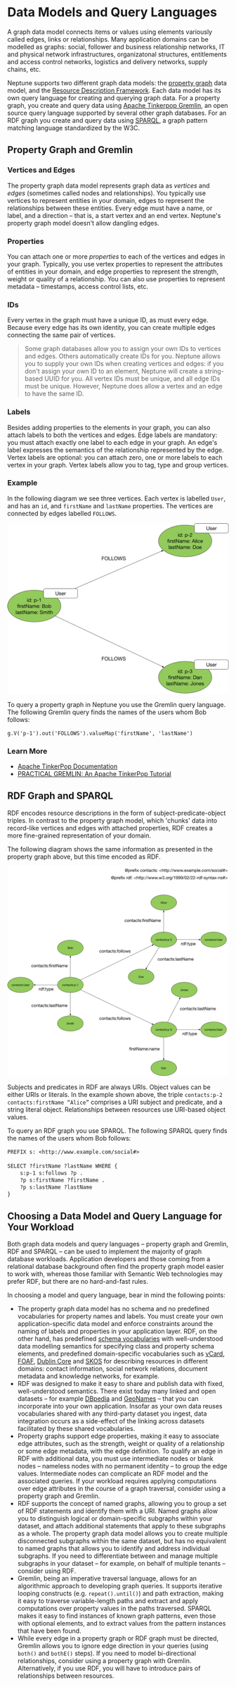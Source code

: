 # Data Models and Query Languages

A graph data model connects items or values using elements variously called edges, links or relationships. Many application domains can be modelled as graphs: social, follower and business relationship networks, IT and physical network infrastructures, organizatonal structures, entitlements and access control networks, logistics and delivery networks, supply chains, etc.

Neptune supports two different graph data models: the [property graph](https://en.wikipedia.org/wiki/Graph_database#Labeled-Property_Graph) data model, and the [Resource Description Framework](https://www.w3.org/RDF/). Each data model has its own query language for creating and querying graph data. For a property graph, you create and query data using [Apache Tinkerpop Gremlin](http://tinkerpop.apache.org/docs/current/reference/), an open source query language supported by several other graph databases. For an RDF graph you create and query data using [SPARQL](https://www.w3.org/TR/rdf-sparql-query/), a graph pattern matching language standardized by the W3C.

## Property Graph and Gremlin

### Vertices and Edges

The property graph data model represents graph data as _vertices_ and _edges_ (sometimes called nodes and relationships). You typically use vertices to represent entities in your domain, edges to represent the relationships between these entities. Every edge must have a name, or label, and a direction – that is, a start vertex and an end vertex. Neptune's property graph model doesn't allow dangling edges.

### Properties

You can attach one or more _properties_ to each of the vertices and edges in your graph. Typically, you use vertex properties to represent the attributes of entities in your domain, and edge properties to represent the strength, weight or quality of a relationship. You can also use properties to represent metadata – timestamps, access control lists, etc.

### IDs

Every vertex in the graph must have a unique ID, as must every edge. Because every edge has its own identity, you can create multiple edges connecting the same pair of vertices.

> Some graph databases allow you to assign your own IDs to vertices and edges. Others automatically create IDs for you. Neptune allows you to supply your own IDs when creating vertices and edges: if you don't assign your own ID to an element, Neptune will create a string-based UUID for you. All vertex IDs must be unique, and all edge IDs must be unique. However, Neptune does allow a vertex and an edge to have the same ID. 

### Labels

Besides adding properties to the elements in your graph, you can also attach labels to both the vertices and edges. Edge labels are mandatory: you must attach exactly one label to each edge in your graph. An edge's label expresses the semantics of the relationship represented by the edge. Vertex labels are optional: you can attach zero, one or more labels to each vertex in your graph. Vertex labels allow you to tag, type and group vertices. 

### Example

In the following diagram we see three vertices. Each vertex is labelled `User`, and has an `id`, and `firstName` and `lastName` properties. The vertices are connected by edges labelled `FOLLOWS`.

![Property Graph](property-graph.png)

To query a property graph in Neptune you use the Gremlin query language. The following Gremlin query finds the names of the users whom Bob follows:

```
g.V('p-1').out('FOLLOWS').valueMap('firstName', 'lastName')
```

### Learn More

  * [Apache TinkerPop Documentation](http://tinkerpop.apache.org/docs/current/reference/)
  * [PRACTICAL GREMLIN: An Apache TinkerPop Tutorial](http://kelvinlawrence.net/book/Gremlin-Graph-Guide.html)

## RDF Graph and SPARQL

RDF encodes resource descriptions in the form of subject-predicate-object triples. In contrast to the property graph model, which 'chunks' data into record-like vertices and edges with attached properties, RDF creates a more fine-grained representation of your domain.

The following diagram shows the same information as presented in the property graph above, but this time encoded as RDF.

![RDF](rdf.png)

Subjects and predicates in RDF are always URIs. Object values can be either URIs or literals. In the example shown above, the triple `contacts:p-2 contacts:firstName “Alice”` comprises a URI subject and predicate, and a string literal object. Relationships between resources use URI-based object values.

To query an RDF graph you use SPARQL. The following SPARQL query finds the names of the users whom Bob follows:

```
PREFIX s: <http://www.example.com/social#>

SELECT ?firstName ?lastName WHERE {
    s:p-1 s:follows ?p .
    ?p s:firstName ?firstName .
    ?p s:lastName ?lastName
}
```

## Choosing a Data Model and Query Language for Your Workload

Both graph data models and query languages – property graph and Gremlin, RDF and SPARQL – can be used to implement the majority of graph database workloads. Application developers and those coming from a relational database background often find the property graph model easier to work with, whereas those familiar with Semantic Web technologies may prefer RDF, but there are no hard-and-fast rules. 

In choosing a model and query language, bear in mind the following points:

  * The property graph data model has no schema and no predefined vocabularies for property names and labels. You must create your own application-specific data model and enforce constraints around the naming of labels and properties in your application layer. RDF, on the other hand, has predefined [schema vocabularies](https://www.w3.org/TR/rdf-schema/) with well-understood data modelling semantics for specifying class and property schema elements, and predefined domain-specific vocabularies such as [vCard](https://www.w3.org/TR/vcard-rdf/), [FOAF](http://xmlns.com/foaf/spec/), [Dublin Core](http://dublincore.org/) and [SKOS](https://www.w3.org/2004/02/skos/) for describing resources in different domains: contact information, social network relations, document metadata and knowledge networks, for example. 
  * RDF was designed to make it easy to share and publish data with fixed, well-understood semantics. There exist today many linked and open datasets – for example [DBpedia](https://en.wikipedia.org/wiki/DBpedia) and [GeoNames](https://en.wikipedia.org/wiki/GeoNames) – that you can incorporate into your own application. Insofar as your own data reuses vocabularies shared with any third-party dataset you ingest, data integration occurs as a side-effect of the linking across datasets facilitated by these shared vocabularies.
  * Property graphs support edge properties, making it easy to associate edge attributes, such as the strength, weight or quality of a relationship or some edge metadata, with the edge definition. To qualify an edge in RDF with additional data, you must use intermediate nodes or blank nodes – nameless nodes with no permanent identity – to group the edge values. Intermediate nodes can complicate an RDF model and the associated queries. If your workload requires applying computations over edge attributes in the course of a graph traversal, consider using a property graph and Gremlin.
  * RDF supports the concept of named graphs, allowing you to group a set of RDF statements and identify them with a URI. Named graphs allow you to distinguish logical or domain-specific subgraphs within your dataset, and attach additional statements that apply to these subgraphs as a whole. The property graph data model allows you to create multiple disconnected subgraphs within the same dataset, but has no equivalent to named graphs that allows you to identify and address individual subgraphs. If you need to differentiate between and manage multiple subgraphs in your dataset – for example, on behalf of multiple tenants – consider using RDF.
  * Gremlin, being an imperative traversal language, allows for an algorithmic approach to developing graph queries. It supports iterative looping constructs (e.g. `repeat().until()`) and path extraction, making it easy to traverse variable-length paths and extract and apply computations over property values in the paths traversed. SPARQL makes it easy to find instances of known graph patterns, even those with optional elements, and to extract values from the pattern instances that have been found.
  * While every edge in a property graph or RDF graph must be directed, Gremlin allows you to ignore edge direction in your queries (using `both()` and `bothE()` steps). If you need to model bi-directional relationships, consider using a property graph with Gremlin. Alternatively, if you use RDF, you will have to introduce pairs of relationships between resources.



